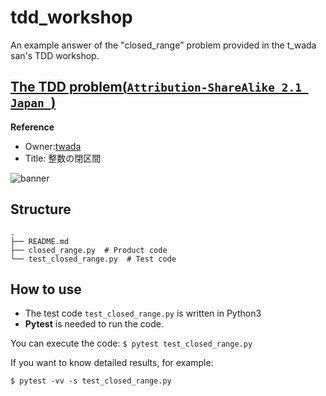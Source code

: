 # tdd_workshop

An example answer of the "closed_range" problem provided in the t_wada san's TDD workshop.

## [The TDD problem(`Attribution-ShareAlike 2.1 Japan `)](https://gist.github.com/twada/75fb219c8cc180e9de166d8a58e877b0)

**Reference** 
- Owner:[twada](https://gist.github.com/twada)
- Title: 整数の閉区間

![banner](https://github.com/ababa893/tdd_workshop/blob/image/687474703a2f2f692e6372656174697665636f6d6d6f6e732e6f72672f6c2f62792d73612f322e312f6a702f38387833312e706e67.png "License")


## Structure

```
.
├── README.md
├── closed_range.py  # Product code
└── test_closed_range.py  # Test code
```

## How to use

- The test code `test_closed_range.py` is written in Python3
- **Pytest** is needed to run the code.

You can execute the code:
`$ pytest test_closed_range.py`

If you want to know detailed results, for example:

`$ pytest -vv -s test_closed_range.py`

